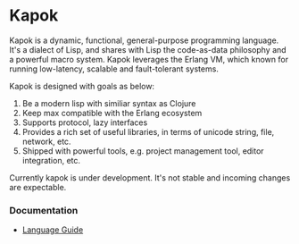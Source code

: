 Kapok
==========

Kapok is a dynamic, functional, general-purpose programming language. It's a dialect of Lisp, and shares with Lisp the code-as-data philosophy and a powerful macro system. Kapok leverages the Erlang VM, which known for running low-latency, scalable and fault-tolerant systems.

Kapok is designed with goals as below:

1. Be a modern lisp with similiar syntax as Clojure
1. Keep max compatible with the Erlang ecosystem
1. Supports protocol, lazy interfaces
1. Provides a rich set of useful libraries, in terms of unicode string, file, network, etc.
1. Shipped with powerful tools, e.g. project management tool, editor integration, etc.

Currently kapok is under development. It's not stable and incoming changes are expectable.

### Documentation

* [Language Guide](doc/guide/index.md)

